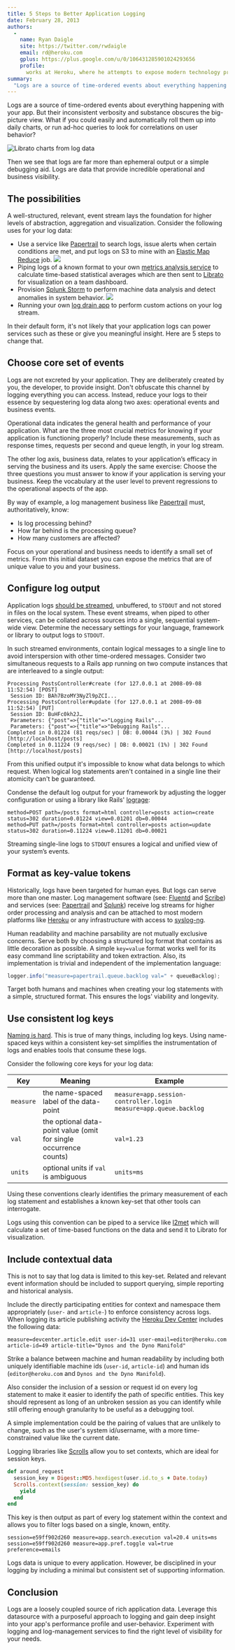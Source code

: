 ```yaml
---
title: 5 Steps to Better Application Logging
date: February 28, 2013
authors:
  -
    name: Ryan Daigle
    site: https://twitter.com/rwdaigle
    email: rd@heroku.com
    gplus: https://plus.google.com/u/0/106431285901024293656
    profile:
      works at Heroku, where he attempts to expose modern technology practices through journalism. This article was written with invaluable contributions from <a href="https://papertrailapp.com/">Troy Davis</a> and numerous Heroku engineers.
summary:
  "Logs are a source of time-ordered events about everything happening with your app. But their inconsistent verbosity and substance obscures the big-picture view. What if you could easily and automatically roll them up into daily charts, or run ad-hoc queries to look for correlations on user behavior?"
---
```


<!--
  -
    name: Troy Davis
    site: https://twitter.com/troyd
    email: troy@sevenscale.com
    profile:
      is the founder of the hosted log management service, <a href="https://papertrailapp.com/">Papertrail</a>, and has seen the log usage of thousands of customers.
-->

Logs are a source of time-ordered events about everything happening with your app. But their inconsistent verbosity and substance obscures the big-picture view. What if you could easily and automatically roll them up into daily charts, or run ad-hoc queries to look for correlations on user behavior?

![Librato charts from log data](https://dl.dropbox.com/u/674401/miyagi/librato-graphed-logs.png)

Then we see that logs are far more than ephemeral output or a simple debugging aid. Logs are data that provide incredible operational and business visibility.

## The possibilities

A well-structured, relevant, event stream lays the foundation for higher levels of abstraction, aggregation and visualization. Consider the following uses for your log data:

* Use a service like [Papertrail](https://papertrailapp.com/) to search logs, issue alerts when certain conditions are met, and put logs on S3 to mine with an [Elastic Map Reduce](http://aws.amazon.com/elasticmapreduce/) job. ![](https://dl.dropbox.com/u/674401/miyagi/papertrail-search.png)
* Piping logs of a known format to your own [metrics analysis service](https://github.com/ryandotsmith/l2met) to calculate time-based statistical averages which are then sent to [Librato](https://metrics.librato.com/) for visualization on a team dashboard.
* Provision [Splunk Storm](https://www.splunkstorm.com/) to perform machine data analysis and detect anomalies in system behavior. ![](https://dl.dropbox.com/u/674401/miyagi/splunk-graphs.png)
* Running your own [log drain app](https://github.com/rwdaigle/heroku-log-store) to perform custom actions on your log stream.

In their default form, it's not likely that your application logs can power services such as these or give you meaningful insight. Here are 5 steps to change that.

## Choose core set of events

Logs are not excreted by your application. They are deliberately created by you, the developer, to provide insight. Don't obfuscate this channel by logging everything you can access. Instead, reduce your logs to their essence by sequestering log data along two axes: operational events and business events.

Operational data indicates the general health and performance of your application. What are the three most crucial metrics for knowing if your application is functioning properly? Include these measurements, such as response times, requests per second and queue length, in your log stream.

The other log axis, business data, relates to your application’s efficacy in serving the business and its users. Apply the same exercise: Choose the three questions you must answer to know if your application is serving your business. Keep the vocabulary at the user level to prevent regressions to the operational aspects of the app.

By way of example, a log management business like [Papertrail](https://papertrailapp.com/) must, authoritatively, know:

* Is log processing behind?
* How far behind is the processing queue?
* How many customers are affected?

Focus on your operational and business needs to identify a small set of metrics. From this initial dataset you can expose the metrics that are of unique value to you and your business.

## Configure log output

Application logs [should be streamed](http://12factor.net/logs), unbuffered, to `STDOUT` and not stored in files on the local system. These event streams, when piped to other services, can be collated across sources into a single, sequential system-wide view. Determine the necessary settings for your language, framework or library to output logs to `STDOUT`.

In such streamed environments, contain logical messages to a single line to avoid interspersion with other time-ordered messages. Consider two simultaneous requests to a Rails app running on two compute instances that are interleaved to a single output:

```
Processing PostsController#create (for 127.0.0.1 at 2008-09-08 11:52:54) [POST]
 Session ID: BAh7BzoMY3NyZl9pZCI...
Processing PostsController#update (for 127.0.0.1 at 2008-09-08 11:52:54) [PUT]
 Session ID: BuHFc0kh2J…
 Parameters: {"post"=>{"title"=>"Logging Rails"...
 Parameters: {"post"=>{"title"=>"Debugging Rails"...
Completed in 0.01224 (81 reqs/sec) | DB: 0.00044 (3%) | 302 Found [http://localhost/posts]
Completed in 0.11224 (9 reqs/sec) | DB: 0.00021 (1%) | 302 Found [http://localhost/posts]
```

From this unified output it's impossible to know what data belongs to which request. When logical log statements aren't contained in a single line their atomicity can't be guaranteed.

Condense the default log output for your framework by adjusting the logger configuration or using a library like Rails' [lograge](https://github.com/roidrage/lograge):

```
method=POST path=/posts format=html controller=posts action=create status=302 duration=0.01224 view=0.01201 db=0.00044
method=PUT path=/posts format=html controller=posts action=update status=302 duration=0.11224 view=0.11201 db=0.00021
```

Streaming single-line logs to `STDOUT` ensures a logical and unified view of your system’s events.

## Format as key-value tokens

Historically, logs have been targeted for human eyes. But logs can serve more than one master. Log management software (see: [Fluentd](http://fluentd.org/) and [Scribe](https://github.com/facebook/scribe)) and services (see: [Papertrail](https://papertrailapp.com/) and [Splunk](http://www.splunk.com/view/splunk-storm/SP-CAAAG58)) receive log streams for higher order processing and analysis and can be attached to most modern platforms like [Heroku](https://devcenter.heroku.com/articles/logging#syslog-drains) or any infrastructure with access to [syslog-ng](http://www.balabit.com/network-security/syslog-ng/opensource-logging-system).

Human readability and machine parsability are not mutually exclusive concerns. Serve both by choosing a structured log format that contains as little decoration as possible. A simple `key=value` format works well for its easy command line scriptability and token extraction. Also, its implementation is trivial and independent of the implementation language:

```java
logger.info("measure=papertrail.queue.backlog val=" + queueBacklog);
```

Target both humans and machines when creating your log statements with a simple, structured format. This ensures the logs' viability and longevity.

## Use consistent log keys

[Naming is hard](http://martinfowler.com/bliki/TwoHardThings.html). This is true of many things, including log keys. Using name-spaced keys within a consistent key-set simplifies the instrumentation of logs and enables tools that consume these logs.

Consider the following core keys for your log data:

<table>
  <thead>
  <tr>
    <th>Key</th>
    <th>Meaning</th>
    <th>Example</th>
  </tr>
  </thead>
  <tbody>
    <tr>
      <td><code>measure</code></td>
      <td>the name-spaced label of the data-point</td>
      <td>
        <code>measure=app.session-controller.login</code>
        <code>measure=app.queue.backlog</code>
      </td>
    </tr>
    <tr>
      <td><code>val</code></td>
      <td>the optional data-point value (omit for single occurrence counts)</td>
      <td><code>val=1.23</code></td>
    </tr>
    <tr>
      <td><code>units</code></td>
      <td>optional units if <code>val</code> is ambiguous</td>
      <td><code>units=ms</code></td>
    </tr>
  </tbody>
</table>

Using these conventions clearly identifies the primary measurement of each log statement and establishes a known key-set that other tools can interrogate.

Logs using this convention can be piped to a service like [l2met](https://github.com/ryandotsmith/l2met) which will calculate a set of time-based functions on the data and send it to Librato for visualization.

## Include contextual data

This is not to say that log data is limited to this key-set. Related and relevant event information should be included to support querying, simple reporting and historical analysis.

Include the directly participating entities for context and namespace them appropriately (`user-` and `article-`) to enforce consistency across logs. When logging its article publishing activity the [Heroku Dev Center](https://devcenter.heroku.com/) includes the following data:

```
measure=devcenter.article.edit user-id=31 user-email=editor@heroku.com article-id=49 article-title="Dynos and the Dyno Manifold"
```

Strike a balance between machine and human readability by including both uniquely identifiable machine ids (`user-id`, `article-id`) and human ids (`editor@heroku.com` and `Dynos and the Dyno Manifold`).

Also consider the inclusion of a session or request id on every log statement to make it easier to identify the path of specific entities. This key should represent as long of an unbroken session as you can identify while still offering enough granularity to be useful as a debugging tool.

A simple implementation could be the pairing of values that are unlikely to change, such as the user's system id/username, with a more time-constrained value like the current date.

Logging libraries like [Scrolls](https://github.com/asenchi/scrolls) allow you to set contexts, which are ideal for session keys.

```ruby
def around_request
  session_key = Digest::MD5.hexdigest(user.id.to_s + Date.today)
  Scrolls.context(session: session_key) do
    yield
  end
end
```

This key is then output as part of every log statement within the context and allows you to filter logs based on a single, known, entity.

```
session=e59ff902d260 measure=app.search.execution val=20.4 units=ms
session=e59ff902d260 measure=app.pref.toggle val=true preference=emails
```

Logs data is unique to every application. However, be disciplined in your logging by including a minimal but consistent set of supporting information.

## Conclusion

Logs are a loosely coupled source of rich application data. Leverage this datasource with a purposeful approach to logging and gain deep insight into your app's performance profile and user-behavior. Experiment with logging and log-management services to find the right level of visibility for your needs.